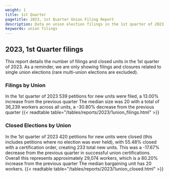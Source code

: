 ```yaml
---
weight: 1
title: 1st Quarter
pagetitle: 2023, 1st Quarter Union Filing Report
description: Data on union election filings in the 1st quarter of 2023
keywords: union filings
---
```


## 2023, 1st Quarter filings

This report details the number of filings and closed units in the 1st quarter of 2023. As a reminder, we are only showing filings and closures related to single union elections (rare multi-union elections are excluded).

### Filings by Union
In the 1st quarter of 2023 539 petitions for new units were filed, a 13.00% increase from the previous quarter The median size was 20 with a total of 36,239 workers across all units, a -30.80% decrease from the previous quarter
{{< readtable table="/tables/reports/2023/1union_filings.html" >}}

### Closed Elections by Union
In the 1st quarter of 2023 420 petitions for new units were closed (this includes petitions where no election was ever held), with 55.48% closed with a certification order, creating 233 total new units. This was a -17.67% decrease from the previous quarter in successful union certifications. Overall this represents approximately 29,074 workers, which is a 80.20% increase from the previous quarter The median bargaining unit has 20 workers.
{{< readtable table="/tables/reports/2023/1union_closed.html" >}}
